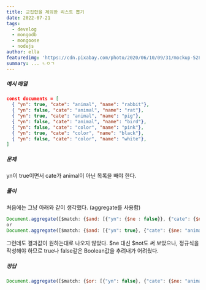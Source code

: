```yaml
---
title: 교집합을 제외한 리스트 뽑기
date: 2022-07-21
tags:
  - develog
  - mongodb
  - mongoose
  - nodejs
author: ella
featuredimg: 'https://cdn.pixabay.com/photo/2020/06/10/09/31/mockup-5281992_1280.jpg'
summary: ... ㄴㅇㄱ
---
```


##### 예시 배열

```json
const documents = [
  { "yn": true, "cate": "animal", "name": "rabbit"},
  { "yn": false, "cate": "animal", "name": "rat"},
  { "yn": true, "cate": "animal", "name": "pig"},
  { "yn": false, "cate": "animal", "name": "bird"},
  { "yn": false, "cate": "color", "name": "pink"},
  { "yn": true, "cate": "color", "name": "black"},
  { "yn": false, "cate": "color", "name": "white"},
]
```

##### 문제

yn이 true이면서 cate가 animal이 아닌 목록을 빼야 한다.

##### 풀이

처음에는 그냥 아래와 같이 생각했다. (aggregate를 사용함)

```js
Document.aggregate([$match: {$and: [{"yn": {$ne : false}}, {"cate": {$ne: "animal"}}]}]);
or
Document.aggregate([$match: {$and: [{"yn": true}, {"cate": {$ne: "animal"}}]}]);
```

그런데도 결과값이 원하는대로 나오지 않았다.
$ne 대신 $not도 써 보았으나, 정규식을 작성해야 하므로 true나 false같은 Boolean값을 추려내가 어려웠다.

##### 정답

```js
Document.aggregate([$match: {$or: [{"yn": false}, {"cate": {$ne: "animal"}}]}]);
```

